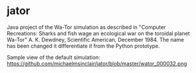# jator
Java project of the Wa-Tor simulation as described in "Computer Recreations: Sharks and fish wage an ecological war on the toroidal planet Wa-Tor" A. K. Dewdney, Scientific American, December 1984. The name has been changed it differentiate it from the Python prototype.

Sample view of the default simulation: https://github.com/michaelmsinclair/jator/blob/master/wator_000032.png
